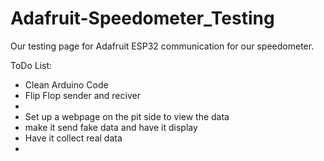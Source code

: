 # Adafruit-Speedometer_Testing
Our testing page for Adafruit ESP32 communication for our speedometer.


ToDo List:
- Clean Arduino Code
- Flip Flop sender and reciver
- 
- Set up a webpage on the pit side to view the data
- make it send fake data and have it display
- Have it collect real data
- 
